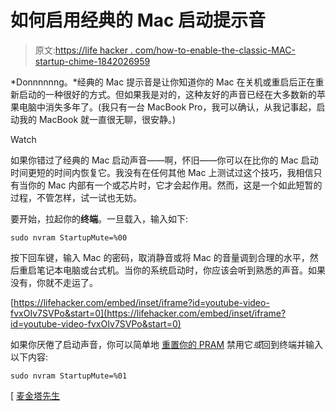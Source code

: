 # 如何启用经典的 Mac 启动提示音

> 原文:[https://life hacker . com/how-to-enable-the-classic-MAC-startup-chime-1842026959](https://lifehacker.com/how-to-enable-the-classic-mac-startup-chime-1842026959)

*Donnnnnng。*经典的 Mac 提示音是让你知道你的 Mac 在关机或重启后正在重新启动的一种很好的方式。但如果我是对的，这种友好的声音已经在大多数新的苹果电脑中消失多年了。(我只有一台 MacBook Pro，我可以确认，从我记事起，启动我的 MacBook 就一直很无聊，很安静。)

Watch

如果你错过了经典的 Mac 启动声音——啊，怀旧——你可以在比你的 Mac 启动时间更短的时间内恢复它。我没有在任何其他 Mac 上测试过这个技巧，我相信只有当你的 Mac 内部有一个或芯片时，它才会起作用。然而，这是一个如此短暂的过程，不管怎样，试一试也无妨。

要开始，拉起你的**终端**。一旦载入，输入如下:

`sudo nvram StartupMute=%00`

按下回车键，输入 Mac 的密码，取消静音或将 Mac 的音量调到合理的水平，然后重启笔记本电脑或台式机。当你的系统启动时，你应该会听到熟悉的声音。如果没有，你就不走运了。

 [https://lifehacker.com/embed/inset/iframe?id=youtube-video-fvxOIv7SVPo&start=0](https://lifehacker.com/embed/inset/iframe?id=youtube-video-fvxOIv7SVPo&start=0) 

如果你厌倦了启动声音，你可以简单地 [重置你的 PRAM](https://support.apple.com/en-us/HT204063) 禁用它*或*回到终端并输入以下内容:

`sudo nvram StartupMute=%01`

[ [麦金塔先生](https://mrmacintosh.com/how-to-enable-the-mac-startup-chime-on-your-2016-macbook-pro/)